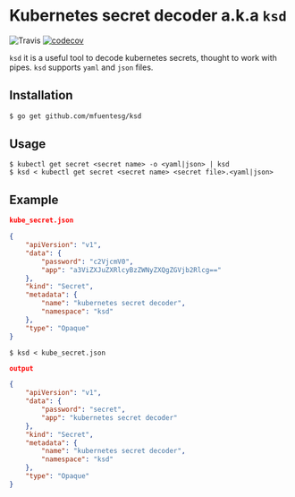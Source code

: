 # Kubernetes secret decoder a.k.a `ksd`


![Travis](https://img.shields.io/travis/mfuentesg/ksd.svg)
[![codecov](https://codecov.io/gh/mfuentesg/go-jwtmiddleware/branch/master/graph/badge.svg)](https://codecov.io/gh/mfuentesg/go-jwtmiddleware)

`ksd` it is a useful tool to decode kubernetes secrets, thought to work with pipes.
`ksd` supports `yaml` and `json` files.

## Installation

```bash
$ go get github.com/mfuentesg/ksd
```

## Usage

```
$ kubectl get secret <secret name> -o <yaml|json> | ksd
$ ksd < kubectl get secret <secret name> <secret file>.<yaml|json>
```

## Example

```json
kube_secret.json

{
    "apiVersion": "v1",
    "data": {
        "password": "c2VjcmV0",
        "app": "a3ViZXJuZXRlcyBzZWNyZXQgZGVjb2Rlcg=="
    },
    "kind": "Secret",
    "metadata": {
        "name": "kubernetes secret decoder",
        "namespace": "ksd"
    },
    "type": "Opaque"
}
```

```
$ ksd < kube_secret.json
```

```json
output

{
    "apiVersion": "v1",
    "data": {
        "password": "secret",
        "app": "kubernetes secret decoder"
    },
    "kind": "Secret",
    "metadata": {
        "name": "kubernetes secret decoder",
        "namespace": "ksd"
    },
    "type": "Opaque"
}
```
